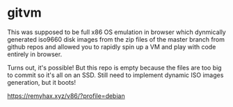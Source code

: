 # gitvm

This was supposed to be full x86 OS emulation in browser which dynmically generated iso9660 disk images from the zip files of the master branch from github repos and allowed you to rapidly spin up a VM and play with code entirely in browser.

Turns out, it's possible! But this repo is empty because the files are too big to commit so it's all on an SSD. Still need to implement dynamic ISO images generation, but it boots!

https://remyhax.xyz/v86/?profile=debian
